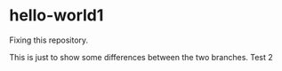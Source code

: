 # hello-world1
Fixing this repository.

This is just to show some differences between the two branches. 
Test 2
